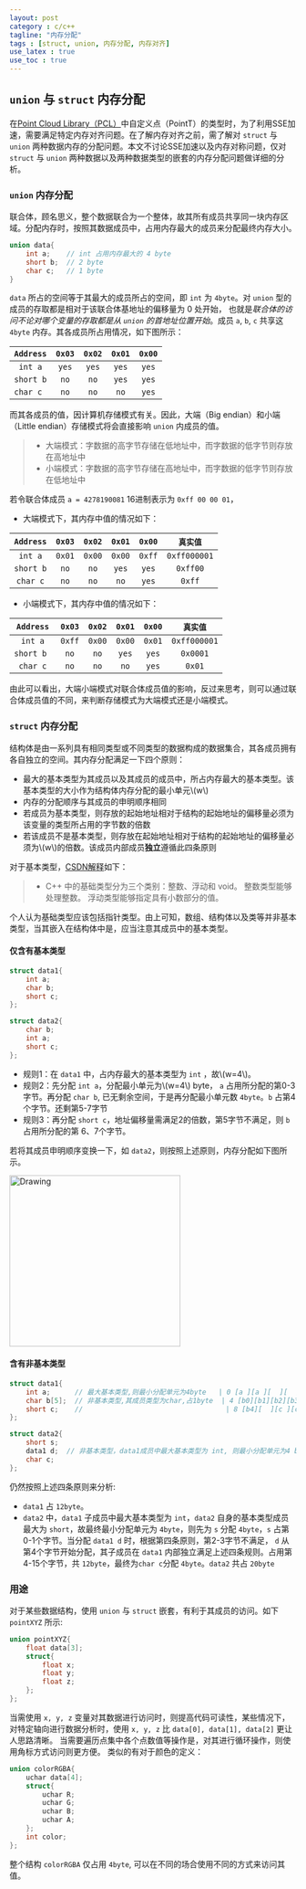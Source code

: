 ```yaml
---
layout: post
category : c/c++
tagline: "内存分配"
tags : [struct, union, 内存分配, 内存对齐]
use_latex : true
use_toc : true
---
```


## `union` 与 `struct` 内存分配
在[Point Cloud Library（PCL）](http://pointclouds.org/documentation/tutorials/adding_custom_ptype.php)中自定义点（PointT）的类型时，为了利用SSE加速，需要满足特定内存对齐问题。在了解内存对齐之前，需了解对 `struct` 与 `union` 两种数据内存的分配问题。本文不讨论SSE加速以及内存对称问题，仅对 `struct` 与 `union` 两种数据以及两种数据类型的嵌套的内存分配问题做详细的分析。

### `union` 内存分配
联合体，顾名思义，整个数据联合为一个整体，故其所有成员共享同一块内存区域。分配内存时，按照其数据成员中，占用内存最大的成员来分配最终内存大小。
	
```C
union data{
	int a;    // int 占用内存最大的 4 byte
	short b;  // 2 byte
	char c;   // 1 byte
}
```
	
`data` 所占的空间等于其最大的成员所占的空间，即 `int` 为 `4byte`。对 `union` 型的成员的存取都是相对于该联合体基地址的偏移量为 0 处开始， 也就是*联合体的访问不论对哪个变量的存取都是从 `union` 的首地址位置开始*。成员 `a`, `b`, `c` 共享这 `4byte` 内存。其各成员所占用情况，如下图所示：

| `Address` | `0x03` | `0x02` | `0x01` | `0x00` |
|:---:|:----:|:----:|:----:|:----:|
| `int a`  |  `yes` |  `yes` |  `yes` |  `yes` |
| `short b`  | `no`  |  `no` |  `yes` |  `yes` |
| `char c ` |  `no` |  `no` |  `no` |  `yes` |

而其各成员的值，因计算机存储模式有关。因此，大端（Big endian）和小端（Little endian）存储模式将会直接影响 `union` 内成员的值。

> - 大端模式：字数据的高字节存储在低地址中，而字数据的低字节则存放在高地址中
> - 小端模式：字数据的高字节存储在高地址中，而字数据的低字节则存放在低地址中

若令联合体成员 `a = 4278190081` 16进制表示为 `0xff 00 00 01`，
- 大端模式下，其内存中值的情况如下：

| `Address` | `0x03` | `0x02` | `0x01` | `0x00` | `真实值` |
|:---:|:----:|:----:|:----:|:----:|:----:|
| `int a`  |  `0x01` |  `0x00` |  `0x00` |  `0xff` |  `0xff000001` |
| `short b`  | `no`  |  `no` |  `yes` |  `yes` |  `0xff00` |
| `char c`  |  `no` |  `no` |  `no` |  `yes` |  `0xff` |

- 小端模式下，其内存中值的情况如下：

| `Address` | `0x03` | `0x02` | `0x01` | `0x00` | `真实值` |
|:---:|:----:|:----:|:----:|:----:|:----:|
| `int a`  |  `0xff` |  `0x00` |  `0x00` |  `0x01` |  `0xff000001` |
| `short b ` | `no`  |  `no` |  `yes` |  `yes` |  `0x0001` |
| `char c`  |  `no` |  `no` |  `no` |  `yes` |  `0x01` |

由此可以看出，大端小端模式对联合体成员值的影响，反过来思考，则可以通过联合体成员值的不同，来判断存储模式为大端模式还是小端模式。

### `struct` 内存分配
结构体是由一系列具有相同类型或不同类型的数据构成的数据集合，其各成员拥有各自独立的空间。其内存分配满足一下四个原则：

- 最大的基本类型为其成员以及其成员的成员中，所占内存最大的基本类型。该基本类型的大小作为结构体内存分配的最小单元\\(w\\)
- 内存的分配顺序与其成员的申明顺序相同
- 若成员为基本类型，则存放的起始地址相对于结构的起始地址的偏移量必须为该变量的类型所占用的字节数的倍数
- 若该成员不是基本类型，则存放在起始地址相对于结构的起始地址的偏移量必须为\\(w\\)的倍数。该成员内部成员**独立**遵循此四条原则

对于基本类型，[CSDN解释](http://msdn.microsoft.com/zh-cn/library/cc953fe1.aspx)如下：

> - C++ 中的基础类型分为三个类别：整数、浮动和 void。 整数类型能够处理整数。 浮动类型能够指定具有小数部分的值。

个人认为基础类型应该包括指针类型。由上可知，数组、结构体以及类等并非基本类型，当其嵌入在结构体中是，应当注意其成员中的基本类型。

#### 仅含有基本类型

```C
struct data1{
	int a;
	char b;
	short c;
};

struct data2{
	char b;	
	int a;  
	short c;
};
```

- 规则1：在 `data1` 中，占内存最大的基本类型为 `int` ，故\\(w=4\\)。
- 规则2：先分配 `int a`，分配最小单元为\\(w=4\\) byte， `a` 占用所分配的第0-3字节。再分配 `char b`, 已无剩余空间，于是再分配最小单元数 `4byte`。`b` 占第4个字节。还剩第5-7字节
- 规则3：再分配 `short c`，地址偏移量需满足2的倍数，第5字节不满足，则 `b` 占用所分配的第 6、7个字节。


若将其成员申明顺序变换一下，如 `data2`，则按照上述原则，内存分配如下图所示。


<img class="aligncenter" src="{{BASE_PATH}}/assets/img/mem.jpg" alt="Drawing" style="width: 300px;" align="center"/>

#### 含有非基本类型

```C
struct data1{
	int a;      // 最大基本类型,则最小分配单元为4byte   | 0 [a ][a ][  ][  ] 3
	char b[5];  // 非基本类型,其成员类型为char,占1byte  | 4 [b0][b1][b2][b3] 7
	short c;    //                                   | 8 [b4][  ][c ][c ] 11
};

struct data2{
	short s;
	data1 d;  // 非基本类型，data1成员中最大基本类型为 int, 则最小分配单元为4 byte
	char c; 
};
```
	
仍然按照上述四条原则来分析:

- `data1` 占 `12byte`。
- `data2` 中，`data1` 子成员中最大基本类型为 `int`，`data2`  自身的基本类型成员最大为 `short`，故最终最小分配单元为 `4byte`，则先为 `s` 分配 `4byte`，`s` 占第0-1个字节。当分配 `data1 d` 时，根据第四条原则，第2-3字节不满足， `d` 从第4个字节开始分配，其子成员在 `data1` 内部独立满足上述四条规则。占用第4-15个字节，共 `12byte`，最终为`char c`分配 `4byte`。`data2` 共占 `20byte`  

### 用途

对于某些数据结构，使用 `union` 与 `struct` 嵌套，有利于其成员的访问。如下 `pointXYZ` 所示:

```C
union pointXYZ{
	float data[3];
	struct{
		float x;
		float y;
		float z;
	};
};
```

当需使用 `x, y, z` 变量对其数据进行访问时，则提高代码可读性，某些情况下，对特定轴向进行数据分析时，使用 `x, y, z` 比 `data[0], data[1], data[2]` 更让人思路清晰。 当需要遍历点集中各个点数值等操作是，对其进行循环操作，则使用角标方式访问则更方便。 类似的有对于颜色的定义：

```C
union colorRGBA{
	uchar data[4];
	struct{
		uchar R;
		uchar G;
		uchar B;
		uchar A;
	};
	int color;
};
```

整个结构 `colorRGBA` 仅占用 `4byte`, 可以在不同的场合使用不同的方式来访问其值。
